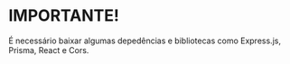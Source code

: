 # IMPORTANTE!

É necessário baixar algumas depedências e bibliotecas como Express.js, Prisma, React e Cors.
